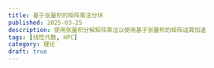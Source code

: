 ```yaml
---
title: 基于张量积的矩阵乘法分块
published: 2025-03-25
description: 使用张量积分解矩阵乘法以使用基于张量积的矩阵运算加速
tags: [线性代数, HPC]
category: 理论
draft: true
---
```


